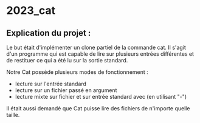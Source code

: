 # 2023_cat

## Explication du projet :
Le but était d'implémenter un clone partiel de la commande cat. Il s'agit d'un programme qui est capable de lire sur plusieurs entrées différentes et de restituer ce qui a été lu sur la sortie standard.

Notre Cat possède plusieurs modes de fonctionnement :
* lecture sur l'entrée standard
* lecture sur un fichier passé en argument
* lecture mixte sur fichier et sur entrée standard avec (en utilisant "-")

Il était aussi demandé que Cat puisse lire des fichiers de n'importe quelle taille.
